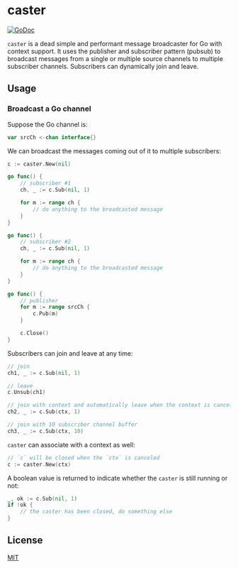 # caster

[![GoDoc](https://godoc.org/github.com/guiguan/caster?status.svg)](https://godoc.org/github.com/guiguan/caster)

`caster` is a dead simple and performant message broadcaster for Go with context support. It uses the publisher and subscriber pattern (pubsub) to broadcast messages from a single or multiple source channels to multiple subscriber channels. Subscribers can dynamically join and leave.

## Usage

### Broadcast a Go channel

Suppose the Go channel is:

```go
var srcCh <-chan interface{}
```

We can broadcast the messages coming out of it to multiple subscribers:

```go
c := caster.New(nil)

go func() {
    // subscriber #1
    ch, _ := c.Sub(nil, 1)

    for m := range ch {
        // do anything to the broadcasted message
    }
}

go func() {
    // subscriber #2
    ch, _ := c.Sub(nil, 1)

    for m := range ch {
        // do anything to the broadcasted message
    }
}

go func() {
    // publisher
    for m := range srcCh {
        c.Pub(m)
    }

    c.Close()
}
```

Subscribers can join and leave at any time:

```go
// join
ch1, _ := c.Sub(nil, 1)

// leave
c.Unsub(ch1)

// join with context and automatically leave when the context is canceled
ch2, _ := c.Sub(ctx, 1)

// join with 10 subscriber channel buffer
ch3, _ := c.Sub(ctx, 10)
```

`caster` can associate with a context as well:

```Go
// `c` will be closed when the `ctx` is canceled
c := caster.New(ctx)
```

A boolean value is returned to indicate whether the `caster` is still running or not:

```Go
_, ok := c.Sub(nil, 1)
if !ok {
    // the caster has been closed, do something else
}
```

## License

[MIT](LICENSE)
